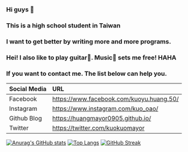 ### Hi guys 👋

### This is a high school student in Taiwan

### I want to get better by writing more and more programs.

### Hei! I also like to play guitar🎸. Music🎵 sets me free! HAHA

### If you want to contact me. The list below can help you.

| Social Media | URL                                      |
|:------------ |:---------------------------------------- |
| Facebook     | https://www.facebook.com/kuoyu.huang.50/ |
| Instagram    | https://www.instagram.com/kuo_oao/       |
| Github Blog  | https://huangmayor0905.github.io/        |
| Twitter      | https://twitter.com/kuokuomayor          |

[![Anurag's GitHub stats](https://github-readme-stats.vercel.app/api?username=huangmayor0905&show_icons=true&bg_color=30,a8edea,fed6e3&hide=prs,contribs)](https://github.com/anuraghazra/github-readme-stats)
[![Top Langs](https://github-readme-stats.vercel.app/api/top-langs/?username=huangmayor0905&hide=javascript,html,css&layout=compact)](https://github.com/anuraghazra/github-readme-stats)
[![GitHub Streak](http://github-readme-streak-stats.herokuapp.com?user=huangmayor0905&theme=github-dark-blue&date_format=%5BY%20%5DM%20j)](https://git.io/streak-stats)
